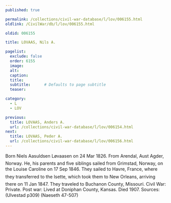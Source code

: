 ```yaml
---
published: true

permalink: /collections/civil-war-database/l/lov/006155.html
oldlink: /CivilWar/db/l/lov/006155.html

oldid: 006155

title: LOVAAS, Nils A.

pagelist:
  exclude: false
  order: 6155
  image: 
  alt:
  caption:
  title:
  subtitle:      # Defaults to page subtitle
  teaser:

category: 
  - L 
  - LOV

previous:
  title: LOVAAS, Anders A.
  url: /collections/civil-war-database/l/lov/006154.html  
next:
  title: LOVAAS, Peder A.
  url: /collections/civil-war-database/l/lov/006156.html   
---
```

Born &#147;Niels Aasuldsen L&oslash;vaasen&#148; on 24 Mar 1826. From Arendal, Aust Agder, Norway. He, his parents and five siblings sailed from Grimstad, Norway, on the &#147;Louise Caroline&#148; on 17 Sep 1846. They sailed to Havre, France, where they transferred to the &#147;Isette&#148;, which took them to New Orleans, arriving there on 11 Jan 1847. They traveled to Buchanon County, Missouri. Civil War: Private. Post war: Lived at Doniphan County, Kansas. Died 1907. Sources: (Ulvestad p309) (Naeseth &#146;47-507)